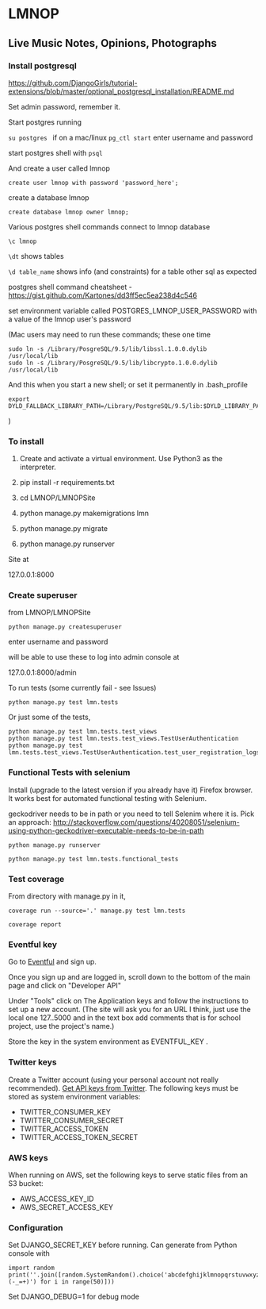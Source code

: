 # LMNOP

## Live Music Notes, Opinions, Photographs

### Install postgresql

https://github.com/DjangoGirls/tutorial-extensions/blob/master/optional_postgresql_installation/README.md

Set admin password, remember it.

Start postgres running

`su postgres ` if on a mac/linux
`pg_ctl start`  enter username and password

start postgres shell with `psql`

And create a user called lmnop

```
create user lmnop with password 'password_here';
```

create a database lmnop

```
create database lmnop owner lmnop;
```

Various postgres shell commands
connect to lmnop database

```
\c lmnop
```

`\dt`    shows tables

`\d table_name`   shows info (and constraints) for a table
other sql as expected

postgres shell command cheatsheet - https://gist.github.com/Kartones/dd3ff5ec5ea238d4c546

set environment variable called
POSTGRES_LMNOP_USER_PASSWORD
with a value of the lmnop user's password


(Mac users may need to run these commands; these one time

    sudo ln -s /Library/PosgreSQL/9.5/lib/libssl.1.0.0.dylib /usr/local/lib
    sudo ln -s /Library/PosgreSQL/9.5/lib/libcrypto.1.0.0.dylib /usr/local/lib

And this when you start a new shell; or set it permanently in .bash_profile

    export DYLD_FALLBACK_LIBRARY_PATH=/Library/PostgreSQL/9.5/lib:$DYLD_LIBRARY_PATH
)

### To install

1. Create and activate a virtual environment. Use Python3 as the interpreter.

2. pip install -r requirements.txt

3. cd LMNOP/LMNOPSite

4. python manage.py makemigrations lmn

5. python manage.py migrate

6. python manage.py runserver

Site at

127.0.0.1:8000

### Create superuser

from LMNOP/LMNOPSite

    python manage.py createsuperuser

enter username and password

will be able to use these to log into admin console at

127.0.0.1:8000/admin

To run tests  (some currently fail - see Issues)

    python manage.py test lmn.tests

Or just some of the tests,

    python manage.py test lmn.tests.test_views
    python manage.py test lmn.tests.test_views.TestUserAuthentication
    python manage.py test lmn.tests.test_views.TestUserAuthentication.test_user_registration_logs_user_in

### Functional Tests with selenium

Install (upgrade to the latest version if you already have it) Firefox browser. It works best for automated functional testing with Selenium.

geckodriver needs to be in path or you need to tell Selenim where it is. Pick an approach: http://stackoverflow.com/questions/40208051/selenium-using-python-geckodriver-executable-needs-to-be-in-path

    python manage.py runserver

    python manage.py test lmn.tests.functional_tests


### Test coverage

From directory with manage.py in it,

    coverage run --source='.' manage.py test lmn.tests

    coverage report


### Eventful key
Go to [Eventful](http://eventful.com) and sign up.

Once you sign up and are logged in, scroll down to the bottom of the main page and click on "Developer API"

Under "Tools" click on The Application keys and follow the instructions to set up a new account.
(The site will ask you for an URL I think, just use the local one 127..5000 and in the text box add comments that is for school project, use the project's name.)

Store the key in the system environment as EVENTFUL_KEY .

### Twitter keys
Create a Twitter account (using your personal account not really recommended).
[Get API keys from Twitter](https://apps.twitter.com/). The following keys must
be stored as system environment variables:
* TWITTER_CONSUMER_KEY
* TWITTER_CONSUMER_SECRET
* TWITTER_ACCESS_TOKEN
* TWITTER_ACCESS_TOKEN_SECRET

### AWS keys
When running on AWS, set the following keys to serve static files from an S3 bucket:
* AWS_ACCESS_KEY_ID
* AWS_SECRET_ACCESS_KEY

### Configuration
Set DJANGO_SECRET_KEY before running. Can generate from Python console with
```
import random
print(''.join([random.SystemRandom().choice('abcdefghijklmnopqrstuvwxyz0123456789!@#$%^&*(-_=+)') for i in range(50)]))
```

Set DJANGO_DEBUG=1 for debug mode

